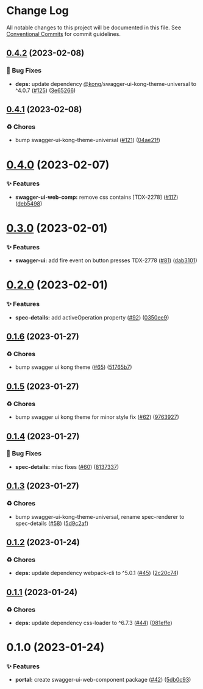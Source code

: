 # Change Log

All notable changes to this project will be documented in this file.
See [Conventional Commits](https://conventionalcommits.org) for commit guidelines.

## [0.4.2](https://github.com/Kong/public-ui-components/compare/@kong-ui-public/swagger-ui-web-component@0.4.1...@kong-ui-public/swagger-ui-web-component@0.4.2) (2023-02-08)


### 🐛 Bug Fixes

* **deps:** update dependency [@kong](https://github.com/kong)/swagger-ui-kong-theme-universal to ^4.0.7 ([#125](https://github.com/Kong/public-ui-components/issues/125)) ([3e65266](https://github.com/Kong/public-ui-components/commit/3e6526612abd89ef10f290e2c43edb764782e9b9))





## [0.4.1](https://github.com/Kong/public-ui-components/compare/@kong-ui-public/swagger-ui-web-component@0.4.0...@kong-ui-public/swagger-ui-web-component@0.4.1) (2023-02-08)


### ♻️ Chores

* bump swagger-ui-kong-theme-universal ([#121](https://github.com/Kong/public-ui-components/issues/121)) ([04ae21f](https://github.com/Kong/public-ui-components/commit/04ae21fffac9dac6891f93aa81149afffc136fc0))





# [0.4.0](https://github.com/Kong/public-ui-components/compare/@kong-ui-public/swagger-ui-web-component@0.3.0...@kong-ui-public/swagger-ui-web-component@0.4.0) (2023-02-07)


### ✨ Features

* **swagger-ui-web-comp:** remove css contains [TDX-2278] ([#117](https://github.com/Kong/public-ui-components/issues/117)) ([deb5498](https://github.com/Kong/public-ui-components/commit/deb5498020fee25218919de9b0e687434c5bfed5))





# [0.3.0](https://github.com/Kong/public-ui-components/compare/@kong-ui-public/swagger-ui-web-component@0.2.0...@kong-ui-public/swagger-ui-web-component@0.3.0) (2023-02-01)


### ✨ Features

* **swagger-ui:** add fire event on button presses TDX-2778 ([#81](https://github.com/Kong/public-ui-components/issues/81)) ([dab3101](https://github.com/Kong/public-ui-components/commit/dab3101001c9713f7e35860942a8c9f455dfcb6f))





# [0.2.0](https://github.com/Kong/public-ui-components/compare/@kong-ui-public/swagger-ui-web-component@0.1.6...@kong-ui-public/swagger-ui-web-component@0.2.0) (2023-02-01)


### ✨ Features

* **spec-details:** add activeOperation property ([#92](https://github.com/Kong/public-ui-components/issues/92)) ([0350ee9](https://github.com/Kong/public-ui-components/commit/0350ee96b5bacf9f5728f267142c0b1958185f10))





## [0.1.6](https://github.com/Kong/public-ui-components/compare/@kong-ui-public/swagger-ui-web-component@0.1.5...@kong-ui-public/swagger-ui-web-component@0.1.6) (2023-01-27)


### ♻️ Chores

* bump swagger ui kong theme ([#65](https://github.com/Kong/public-ui-components/issues/65)) ([51765b7](https://github.com/Kong/public-ui-components/commit/51765b7100a494e64dc7d227a1e6c49af539554c))





## [0.1.5](https://github.com/Kong/public-ui-components/compare/@kong-ui-public/swagger-ui-web-component@0.1.4...@kong-ui-public/swagger-ui-web-component@0.1.5) (2023-01-27)


### ♻️ Chores

* bump swagger ui kong theme for minor style fix ([#62](https://github.com/Kong/public-ui-components/issues/62)) ([9763927](https://github.com/Kong/public-ui-components/commit/9763927f6be1056074e3e34ab0a5a0e0bf86e4b3))





## [0.1.4](https://github.com/Kong/public-ui-components/compare/@kong-ui-public/swagger-ui-web-component@0.1.3...@kong-ui-public/swagger-ui-web-component@0.1.4) (2023-01-27)


### 🐛 Bug Fixes

* **spec-details:** misc fixes ([#60](https://github.com/Kong/public-ui-components/issues/60)) ([8137337](https://github.com/Kong/public-ui-components/commit/813733757c6797b2bcc19f802b0d2dde31c52cbe))





## [0.1.3](https://github.com/Kong/public-ui-components/compare/@kong-ui-public/swagger-ui-web-component@0.1.2...@kong-ui-public/swagger-ui-web-component@0.1.3) (2023-01-27)


### ♻️ Chores

* bump swagger-ui-kong-theme-universal, rename spec-renderer to spec-details ([#58](https://github.com/Kong/public-ui-components/issues/58)) ([5d9c2af](https://github.com/Kong/public-ui-components/commit/5d9c2af5f8184d7f353f5e5f2437fdaabe99a673))





## [0.1.2](https://github.com/Kong/public-ui-components/compare/@kong-ui-public/swagger-ui-web-component@0.1.1...@kong-ui-public/swagger-ui-web-component@0.1.2) (2023-01-24)


### ♻️ Chores

* **deps:** update dependency webpack-cli to ^5.0.1 ([#45](https://github.com/Kong/public-ui-components/issues/45)) ([2c20c74](https://github.com/Kong/public-ui-components/commit/2c20c74d95a80a081c26e5962cd5deba1a792ef3))





## [0.1.1](https://github.com/Kong/public-ui-components/compare/@kong-ui-public/swagger-ui-web-component@0.1.0...@kong-ui-public/swagger-ui-web-component@0.1.1) (2023-01-24)


### ♻️ Chores

* **deps:** update dependency css-loader to ^6.7.3 ([#44](https://github.com/Kong/public-ui-components/issues/44)) ([081effe](https://github.com/Kong/public-ui-components/commit/081effe8f32b738cb4765b3180f3d02cf96bceef))





# 0.1.0 (2023-01-24)


### ✨ Features

* **portal:** create swagger-ui-web-component package ([#42](https://github.com/Kong/public-ui-components/issues/42)) ([5db0c93](https://github.com/Kong/public-ui-components/commit/5db0c9382b58ad76d7ad5e40aa4e3e2393b7d900))
